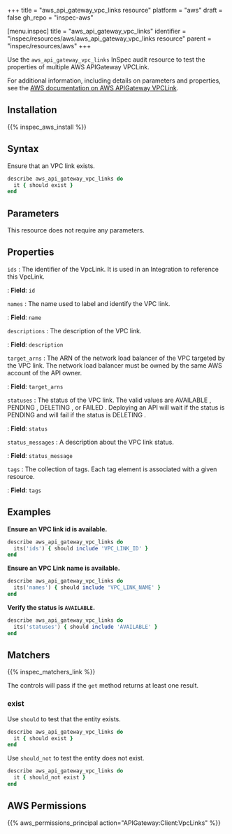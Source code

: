 +++
title = "aws_api_gateway_vpc_links resource"
platform = "aws"
draft = false
gh_repo = "inspec-aws"

[menu.inspec]
title = "aws_api_gateway_vpc_links"
identifier = "inspec/resources/aws/aws_api_gateway_vpc_links resource"
parent = "inspec/resources/aws"
+++

Use the `aws_api_gateway_vpc_links` InSpec audit resource to test the properties of multiple AWS APIGateway VPCLink.

For additional information, including details on parameters and properties, see the [AWS documentation on AWS APIGateway VPCLink](https://docs.aws.amazon.com/AWSCloudFormation/latest/UserGuide/aws-resource-apigateway-vpclink.html).

## Installation

{{% inspec_aws_install %}}

## Syntax

Ensure that an VPC link exists.

```ruby
describe aws_api_gateway_vpc_links do
  it { should exist }
end
```

## Parameters

This resource does not require any parameters.

## Properties

`ids`
: The identifier of the VpcLink. It is used in an Integration to reference this VpcLink.

: **Field**: `id`

`names`
: The name used to label and identify the VPC link.

: **Field**: `name`

`descriptions`
: The description of the VPC link.

: **Field**: `description`

`target_arns`
: The ARN of the network load balancer of the VPC targeted by the VPC link. The network load balancer must be owned by the same AWS account of the API owner.

: **Field**: `target_arns`

`statuses`
: The status of the VPC link. The valid values are AVAILABLE , PENDING , DELETING , or FAILED . Deploying an API will wait if the status is PENDING and will fail if the status is DELETING .

: **Field**: `status`

`status_messages`
: A description about the VPC link status.

: **Field**: `status_message`

`tags`
: The collection of tags. Each tag element is associated with a given resource.

: **Field**: `tags`

## Examples

**Ensure an VPC link id is available.**

```ruby
describe aws_api_gateway_vpc_links do
  its('ids') { should include 'VPC_LINK_ID' }
end
```

**Ensure an VPC Link name is available.**

```ruby
describe aws_api_gateway_vpc_links do
  its('names') { should include 'VPC_LINK_NAME' }
end
```

**Verify the status is `AVAILABLE`.**

```ruby
describe aws_api_gateway_vpc_links do
  its('statuses') { should include 'AVAILABLE' }
end
```

## Matchers

{{% inspec_matchers_link %}}

The controls will pass if the `get` method returns at least one result.

### exist

Use `should` to test that the entity exists.

```ruby
describe aws_api_gateway_vpc_links do
  it { should exist }
end
```

Use `should_not` to test the entity does not exist.

```ruby
describe aws_api_gateway_vpc_links do
  it { should_not exist }
end
```

## AWS Permissions

{{% aws_permissions_principal action="APIGateway:Client:VpcLinks" %}}
